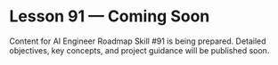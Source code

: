 # Lesson 91 — Coming Soon

Content for AI Engineer Roadmap Skill #91 is being prepared. Detailed objectives, key concepts, and project guidance will be published soon.
